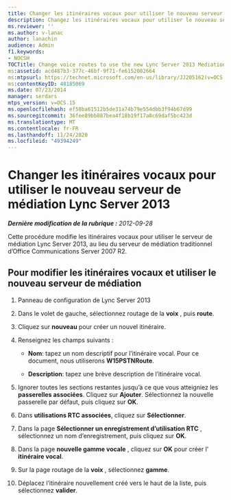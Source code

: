 ```yaml
---
title: Changer les itinéraires vocaux pour utiliser le nouveau serveur de médiation Lync Server 2013
description: Changez les itinéraires vocaux pour utiliser le nouveau serveur de médiation Lync Server 2013.
ms.reviewer: ''
ms.author: v-lanac
author: lanachin
audience: Admin
f1.keywords:
- NOCSH
TOCTitle: Change voice routes to use the new Lync Server 2013 Mediation Server
ms:assetid: acd487b3-377c-46bf-9f71-fe6152002664
ms:mtpsurl: https://technet.microsoft.com/en-us/library/JJ205162(v=OCS.15)
ms:contentKeyID: 48185069
ms.date: 07/23/2014
manager: serdars
mtps_version: v=OCS.15
ms.openlocfilehash: ef58ba61512b5de31a74b79e554dbb3f94b67d99
ms.sourcegitcommit: 36fee89bb887bea4f18b19f17a8c69daf5bc423d
ms.translationtype: MT
ms.contentlocale: fr-FR
ms.lasthandoff: 11/24/2020
ms.locfileid: "49394249"
---
```

# <a name="change-voice-routes-to-use-the-new-lync-server-2013-mediation-server"></a>Changer les itinéraires vocaux pour utiliser le nouveau serveur de médiation Lync Server 2013

<div data-xmlns="http://www.w3.org/1999/xhtml">

<div class="topic" data-xmlns="http://www.w3.org/1999/xhtml" data-msxsl="urn:schemas-microsoft-com:xslt" data-cs="https://msdn.microsoft.com/">

<div data-asp="https://msdn2.microsoft.com/asp">



</div>

<div id="mainSection">

<div id="mainBody">

<span> </span>

_**Dernière modification de la rubrique :** 2012-09-28_

Cette procédure modifie les itinéraires vocaux pour utiliser le serveur de médiation Lync Server 2013, au lieu du serveur de médiation traditionnel d’Office Communications Server 2007 R2.

<div>

## <a name="to-change-the-voice-routes-to-use-the-new-mediation-server"></a>Pour modifier les itinéraires vocaux et utiliser le nouveau serveur de médiation

1.  Panneau de configuration de Lync Server 2013

2.  Dans le volet de gauche, sélectionnez routage de la **voix** , puis **route**.

3.  Cliquez sur **nouveau** pour créer un nouvel itinéraire.

4.  Renseignez les champs suivants :
    
      - **Nom**: tapez un nom descriptif pour l’itinéraire vocal. Pour ce document, nous utiliserons **W15PSTNRoute**.
    
      - **Description**: tapez une brève description de l’itinéraire vocal.

5.  Ignorer toutes les sections restantes jusqu’à ce que vous atteigniez les **passerelles associées**. Cliquez sur **Ajouter**. Sélectionnez la nouvelle passerelle par défaut, puis cliquez sur **OK**.

6.  Dans **utilisations RTC associées**, cliquez sur **Sélectionner**.

7.  Dans la page **Sélectionner un enregistrement d’utilisation RTC** , sélectionnez un nom d’enregistrement, puis cliquez sur **OK**.

8.  Dans la page **nouvelle gamme vocale** , cliquez sur **OK** pour créer l' **itinéraire vocal**.

9.  Sur la page routage de la **voix** , sélectionnez **gamme**.

10. Déplacez l’itinéraire nouvellement créé vers le haut de la liste, puis sélectionnez **valider**.

</div>

</div>

<span> </span>

</div>

</div>

</div>

